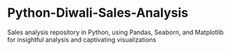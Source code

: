 # Python-Diwali-Sales-Analysis
Sales analysis repository in Python, using Pandas, Seaborn, and Matplotlib for insightful analysis and captivating visualizations

